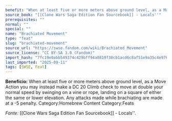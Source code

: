 ```yaml
---
benefit: "When at least five or more meters above ground level, as a Move Action you may instead make a DC 20 Climb check to move at double your normal speed by swinging on a vine or rope, landing on a square of either the same or lower elevation. Any attacks made while brachiating are made at a -5 penalty. Category:Homebrew Content Category:Feats"
source_book: "[[Clone Wars Saga Edition Fan Sourcebook]] - Locals''"
prerequisites: ""
normal: ""
special: ""
name: "Brachiated Movement"
type: "feat"
slug: "brachiated-movement"
source_url: "https://swse.fandom.com/wiki/Brachiated_Movement"
source_license: "CC BY-SA 3.0 (Fandom)"
import_hash: "7fc19e0abb549374c429bff94a0819f30cb1acd6c8af51e9a35c4e970c1f74c2"
last_imported: "2025-09-11"
tags: [SWSE, Feat]
---
```

**Beneficio:** When at least five or more meters above ground level, as a Move Action you may instead make a DC 20 Climb check to move at double your normal speed by swinging on a vine or rope, landing on a square of either the same or lower elevation. Any attacks made while brachiating are made at a -5 penalty. Category:Homebrew Content Category:Feats

*Fonte:* [[Clone Wars Saga Edition Fan Sourcebook]] - Locals''.